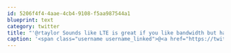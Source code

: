 ```yaml
---
id: 5206f4f4-4aae-4cb4-9108-f5aa987544a1
blueprint: text
category: twitter
title: "'@rtaylor Sounds like LTE is great if you like bandwidth but hate talking. Also drains the battery like crazy from what I hear."
caption: '<span class="username username_linked">@<a href="https://twitter.com/rtaylor" title="Elon Musk">rtaylor</a></span> Sounds like LTE is great if you like bandwidth but hate talking. Also drains the battery like crazy from what I hear.'
---
```


